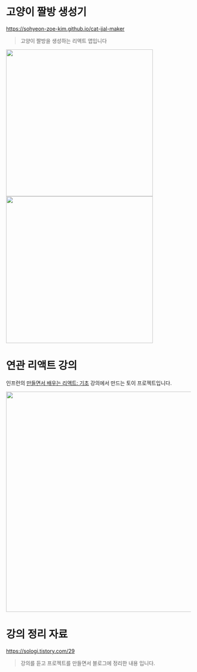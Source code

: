 # 고양이 짤방 생성기

https://sohyeon-zoe-kim.github.io/cat-jjal-maker

> 고양이 짤방을 생성하는 리액트 앱입니다

<!-- ![328234-0-resize](https://user-images.githubusercontent.com/3839771/149098995-0b89419a-58fb-494a-ade3-27aae5342553.gif) -->
<img src="https://user-images.githubusercontent.com/89514650/170867445-1049e0dd-412d-4d2c-9172-3bfb3ec38a16.jpg" width="400" /><img src="https://user-images.githubusercontent.com/89514650/170867449-60be3fac-88bb-4efa-8cb4-d8f1040af1a5.jpg" width="400" />



# 연관 리액트 강의

인프런의 [만들면서 배우는 리액트: 기초](https://www.inflearn.com/course/%EB%A7%8C%EB%93%A4%EB%A9%B4%EC%84%9C-%EB%B0%B0%EC%9A%B0%EB%8A%94-%EB%A6%AC%EC%95%A1%ED%8A%B8-%EA%B8%B0%EC%B4%88) 강의에서 만드는 토이 프로젝트입니다.

<img src="https://user-images.githubusercontent.com/3839771/149098759-6a7b4a16-5c7f-431e-8fb5-cc750fd527a2.jpeg" width="600" />    


# 강의 정리 자료

https://sologi.tistory.com/29

> 강의를 듣고 프로젝트를 만들면서 블로그에 정리한 내용 입니다.
